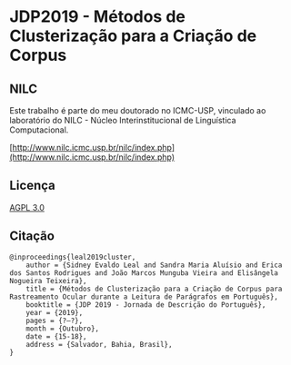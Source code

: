 # JDP2019 - Métodos de Clusterização para a Criação de Corpus

## NILC
Este trabalho é parte do meu doutorado no ICMC-USP, vinculado ao laboratório do NILC - Núcleo Interinstitucional de Linguística Computacional.

[http://www.nilc.icmc.usp.br/nilc/index.php](http://www.nilc.icmc.usp.br/nilc/index.php)

## Licença
[AGPL 3.0](https://www.gnu.org/licenses/agpl-3.0.pt-br.html)

## Citação
````
@inproceedings{leal2019cluster,
    author = {Sidney Evaldo Leal and Sandra Maria Aluísio and Erica dos Santos Rodrigues and João Marcos Munguba Vieira and Elisângela Nogueira Teixeira},
    title = {Métodos de Clusterização para a Criação de Corpus para Rastreamento Ocular durante a Leitura de Parágrafos em Português},
    booktitle = {JDP 2019 - Jornada de Descrição do Português},
    year = {2019},
    pages = {?–?},
    month = {Outubro},
    date = {15-18},
    address = {Salvador, Bahia, Brasil},
}
````
